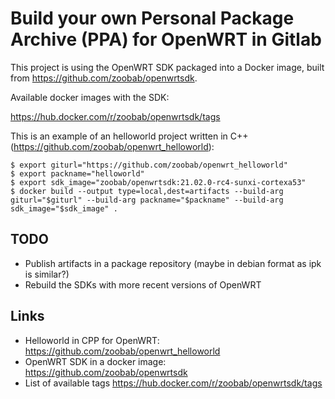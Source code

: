 # Build your own Personal Package Archive (PPA) for OpenWRT in Gitlab

This project is using the OpenWRT SDK packaged into a Docker image, built from https://github.com/zoobab/openwrtsdk.

Available docker images with the SDK:

https://hub.docker.com/r/zoobab/openwrtsdk/tags

This is an example of an helloworld project written in C++ (https://github.com/zoobab/openwrt_helloworld):

```
$ export giturl="https://github.com/zoobab/openwrt_helloworld"
$ export packname="helloworld"
$ export sdk_image="zoobab/openwrtsdk:21.02.0-rc4-sunxi-cortexa53"
$ docker build --output type=local,dest=artifacts --build-arg giturl="$giturl" --build-arg packname="$packname" --build-arg sdk_image="$sdk_image" .
```

## TODO

* Publish artifacts in a package repository (maybe in debian format as ipk is similar?)
* Rebuild the SDKs with more recent versions of OpenWRT

## Links

* Helloworld in CPP for OpenWRT: https://github.com/zoobab/openwrt_helloworld
* OpenWRT SDK in a docker image: https://github.com/zoobab/openwrtsdk
* List of available tags https://hub.docker.com/r/zoobab/openwrtsdk/tags

